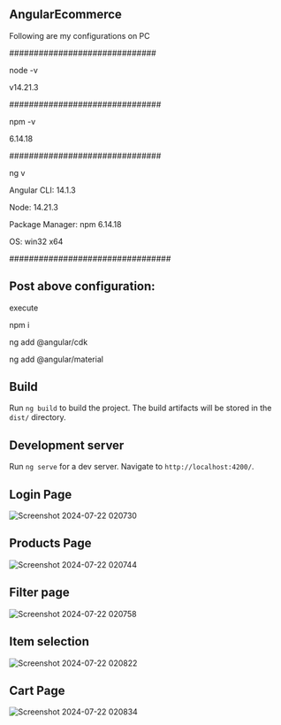 ## AngularEcommerce
Following are my configurations on PC

##############################

node -v

v14.21.3

###############################

npm -v

6.14.18

###############################

ng v

Angular CLI: 14.1.3

Node: 14.21.3

Package Manager: npm 6.14.18

OS: win32 x64

#################################

## Post above configuration: 

execute

npm i

ng add @angular/cdk

ng add @angular/material


## Build

Run `ng build` to build the project. The build artifacts will be stored in the `dist/` directory.

## Development server

Run `ng serve` for a dev server. Navigate to `http://localhost:4200/`. 

## Login Page

![Screenshot 2024-07-22 020730](https://github.com/user-attachments/assets/793eb393-443c-4bbc-80b5-099ca96f96cc)

## Products Page
![Screenshot 2024-07-22 020744](https://github.com/user-attachments/assets/5f8aa3df-abc5-4646-ac18-5a1cdbcda1f9)

## Filter page
![Screenshot 2024-07-22 020758](https://github.com/user-attachments/assets/befc1eed-5df6-48be-a117-11bc2d1795cf)

## Item selection
![Screenshot 2024-07-22 020822](https://github.com/user-attachments/assets/3b1881f4-1f73-41a7-979d-fd7c8319a541)

## Cart Page
![Screenshot 2024-07-22 020834](https://github.com/user-attachments/assets/a07f720f-9777-4b0c-91b3-77e9d96b719a)

